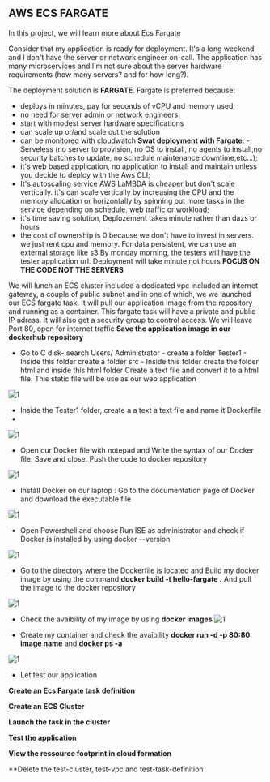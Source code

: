 ## AWS ECS FARGATE
In this project, we will learn more about Ecs Fargate

Consider that my application is ready for deployment. It's a long weekend and l don't have the server or network engineer on-call. The application has many microservices and l'm not sure about the server hardware requirements (how many servers? and for how long?).

The deployment solution is **FARGATE**. Fargate is preferred because:
- deploys in minutes, pay for seconds of vCPU and memory used;
- no need for server admin or network engineers
- start with modest server hardware specifications
- can scale up or/and scale out the solution
- can be monitored with cloudwatch
**Swat deployment with Fargate**: 
-Serveless (no server to provision, no OS to install, no agents to install,no security batches to update, no schedule maintenance downtime,etc...);
- it's web based application, no application to install and maintain unless you decide to deploy with the Aws CLI;
- It's autoscaling service AWS LaMBDA is cheaper but don't scale vertically. it's can scale vertically by increasing the CPU and the memory allocation or horizontally by spinning out more tasks in the service depending on schedule, web traffic or workload;
- it's time saving solution, Deplozement takes minute rather than dazs or hours
- the cost of ownership is 0 because we don't have to invest in servers. we just rent cpu and memory.
For data persistent, we can use an external storage like s3
By monday morning, the testers will have the tester application url. Deployment will take minute not hours
 **FOCUS ON THE CODE NOT THE SERVERS**

We will lunch an ECS cluster included a dedicated vpc included an internet gateway, a couple of public subnet and in one of which, we we launched our ECS fargate task. It will pull our application image from the repository and running as a container. This fargate task will have a private and public IP adress. It will also get a security group to control access. We will leave Port 80, open for internet traffic
**Save the application image in our dockerhub repository**
- Go to C disk- search Users/ Administrator - create a folder Tester1 - Inside this folder create a folder src - Inside this folder create the folder html and inside this html folder Create a text file and convert it to a html file. This static file will be use as our web application 

![1](https://user-images.githubusercontent.com/102819001/234862525-2b5967b7-4faf-46da-88d3-32aba6d6cf42.png)

- Inside the Tester1 folder, create a a text a text file and name it Dockerfile
-
![1](https://user-images.githubusercontent.com/102819001/234863703-ed15ca0b-e5b6-4851-aaae-0e386baefb6f.png)
 
 - Open our Docker file with notepad and Write the syntax of our Docker file. Save and close. Push the code to docker repository
 
 ![1](https://user-images.githubusercontent.com/102819001/234864312-c589dc78-924b-4cdb-954f-6c8e9e98d054.png)

- Install Docker on our laptop : Go to the documentation page of Docker and download the executable file

![1](https://user-images.githubusercontent.com/102819001/234865149-306061bc-b716-4390-9978-0c8e1b70976a.png)
 - Open Powershell and choose Run ISE as administrator and check if Docker is installed by using docker --version
 
![1](https://user-images.githubusercontent.com/102819001/234865886-bc5010fa-9b8e-4573-8848-f9125b38de22.png)

- Go to the directory where the Dockerfile is located and Build my docker image by using the command **docker build -t hello-fargate .** And pull the image to the docker repository

![1](https://user-images.githubusercontent.com/102819001/234869035-a58678be-88ba-4fba-8d79-a0b2a5e145ec.png)

- Check the avaibility of my image by using **docker images**
![1](https://user-images.githubusercontent.com/102819001/234870309-6260bfd0-8183-48e3-9399-8a7bd57d9c0e.png)

- Create my container and check the avaibility **docker run -d -p 80:80 image name** and **docker ps -a**

![1](https://user-images.githubusercontent.com/102819001/234867573-2ef93094-eda6-44c3-a7aa-7c7595d3f900.png)

- Let test our application

**Create an Ecs Fargate task definition**


**Create an ECS Cluster**


**Launch the task in the cluster**


**Test the application**



**View the ressource footprint in cloud formation**


**Delete the test-cluster, test-vpc and test-task-definition
